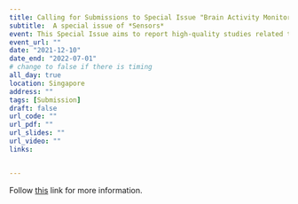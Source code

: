 ```yaml
---
title: Calling for Submissions to Special Issue "Brain Activity Monitoring and Measurement"
subtitle:  A special issue of *Sensors*
event: This Special Issue aims to report high-quality studies related to new hardware and software applications aimed at monitoring and measuring brain activity. It will accept original research results and survey articles of excellent merit in (but not limited to) the following fields - Functional magnetic resonance imaging (fMRI); Functional near infrared spectroscopy (fNIRS); Magnetic resonance spectroscopy (MRS); Encephalography (EEG); Real-life brain monitoring; Signal processing and validation. Deadline for manuscript submission is *1 July 2022*.
event_url: ""
date: "2021-12-10"
date_end: "2022-07-01"
# change to false if there is timing
all_day: true
location: Singapore
address: ""
tags: [Submission]
draft: false
url_code: ""
url_pdf: ""
url_slides: ""
url_video: ""
links:


---
```





Follow [this](https://www.mdpi.com/journal/sensors/special_issues/BAMM) link for more information.



